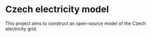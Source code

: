 # Czech electricity model

This project aims to construct an open-source model of the Czech electricity grid.